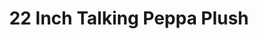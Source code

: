 ---
id: PE06595
title: 22 Inch Talking Peppa Plush
price:
    hkd: 329.9
    twd: 1299
dimensions:
    w: 30
    l: 23
    h: 55
    unit: cm
imgs: 
    - 'images/products/22-inch-talking-peppa-plush.png'

---